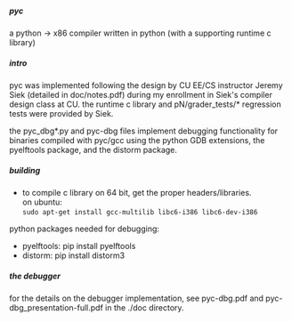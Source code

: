 ##### pyc

a python -> x86 compiler written in python (with a supporting runtime c library)

##### intro
pyc was implemented following the design by CU EE/CS instructor Jeremy Siek 
(detailed in doc/notes.pdf) during my enrollment in Siek's compiler design class at CU. 
the runtime c library and pN/grader_tests/* regression tests were provided by Siek.

the pyc_dbg*.py and pyc-dbg files implement debugging functionality for binaries compiled
with pyc/gcc using the python GDB extensions, the pyelftools package, and the distorm package.

##### building
*	to compile c library on 64 bit, get the proper headers/libraries.  
	on ubuntu:  
		`sudo apt-get install gcc-multilib libc6-i386 libc6-dev-i386`

python packages needed for debugging:  
*	pyelftools: 	pip install pyelftools
*	distorm: 		pip install distorm3

##### the debugger
for the details on the debugger implementation, see pyc-dbg.pdf and 
pyc-dbg_presentation-full.pdf in the ./doc directory.
